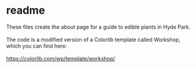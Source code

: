# readme

These files create the about page for a guide to edible plants in Hyde Park.<br/><br/>
The code is a modified version of a Colorlib template called Workshop, which you can find here: <br/><br/>
https://colorlib.com/wp/template/workshop/
